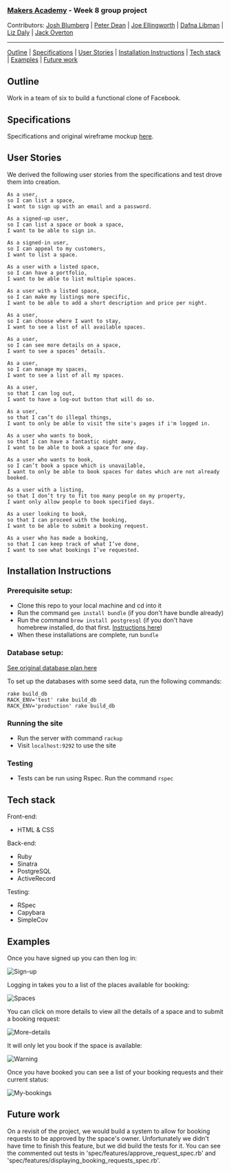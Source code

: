 ### [Makers Academy](http://www.makersacademy.com) - Week 8 group project

Contributors: [Josh Blumberg](https://github.com/jlblumberg) | [Peter Dean](https://github.com/Peter2-71828) | [Joe Ellingworth](https://github.com/blu3skies) | [Dafna Libman](https://github.com/Dlibmanw) | [Liz Daly](https://github.com/lookupdaily) | [Jack Overton](https://github.com/Ovy95)
__________________________________________________________________________________________________________________

[Outline](#Outline) | [Specifications](#Specifications) | [User Stories](#User_Stories) | [Installation Instructions](#Installation_Instructions) | [Tech stack](#Tech_stack) | [Examples](#Examples) | [Future work](#Future_work)

## <a name="Outline">Outline</a>

Work in a team of six to build a functional clone of Facebook.

## Specifications

Specifications and original wireframe mockup [here](https://github.com/makersacademy/course/blob/master/makersbnb/specification_and_mockups.md "Makersbnb specifications").

## User Stories

We derived the following user stories from the specifications and test drove them into creation.

```
As a user,
so I can list a space,
I want to sign up with an email and a password.

As a signed-up user,
so I can list a space or book a space,
I want to be able to sign in.

As a signed-in user,
so I can appeal to my customers,
I want to list a space.

As a user with a listed space,
so I can have a portfolio,
I want to be able to list multiple spaces.

As a user with a listed space,
so I can make my listings more specific,
I want to be able to add a short description and price per night.

As a user,
so I can choose where I want to stay,
I want to see a list of all available spaces.

As a user,
so I can see more details on a space,
I want to see a spaces’ details.

As a user,
so I can manage my spaces,
I want to see a list of all my spaces.

As a user,
so that I can log out,
I want to have a log-out button that will do so.

As a user,
so that I can’t do illegal things,
I want to only be able to visit the site's pages if i'm logged in.

As a user who wants to book,
so that I can have a fantastic night away,
I want to be able to book a space for one day.

As a user who wants to book,
so I can’t book a space which is unavailable,
I want to only be able to book spaces for dates which are not already booked.

As a user with a listing,
so that I don’t try to fit too many people on my property,
I want only allow people to book specified days.

As a user looking to book,
so that I can proceed with the booking,
I want to be able to submit a booking request.

As a user who has made a booking,
so that I can keep track of what I’ve done,
I want to see what bookings I’ve requested.

```

## <a name="Installation_Instructions">Installation Instructions</a>

### Prerequisite setup:
- Clone this repo to your local machine and cd into it
- Run the command `gem install bundle` (if you don't have bundle already)
- Run the command `brew install postgresql` (if you don't have homebrew installed, do that first. [Instructions here](https://github.com/Homebrew/install))
- When these installations are complete, run `bundle`

### Database setup:
[See original database plan here](https://user-images.githubusercontent.com/41115973/75557670-5a6d4380-5a38-11ea-920f-5700b61a3624.jpg)

To set up the databases with some seed data, run the following commands:

```
rake build_db
RACK_ENV='test' rake build_db
RACK_ENV='production' rake build_db
```

### Running the site
- Run the server with command `rackup`
- Visit `localhost:9292` to use the site

### Testing
- Tests can be run using Rspec. Run the command `rspec`

## <a name="Tech_stack">Tech stack</a>

Front-end:
- HTML & CSS

Back-end:
- Ruby
- Sinatra
- PostgreSQL
- ActiveRecord

Testing:
- RSpec
- Capybara
- SimpleCov

## <a name="Examples">Examples</a>

Once you have signed up you can then log in:

![Sign-up](https://i.imgur.com/iVKlJYH.png)

Logging in takes you to a list of the places available for booking:

![Spaces](https://i.imgur.com/zJayKPp.png)

You can click on more details to view all the details of a space and to submit a booking request:

![More-details](https://i.imgur.com/1j3vdbM.png)

It will only let you book if the space is available:

![Warning](https://i.imgur.com/J0Gw0WM.png)

Once you have booked you can see a list of your booking requests and their current status:

![My-bookings](https://i.imgur.com/sMepFzm.png)

## <a name="Future_work">Future work</a>

On a revisit of the project, we would build a system to allow for booking requests to be approved by the space's owner. Unfortunately we didn't have time to finish this feature, but we did build the tests for it. You can see the commented out tests in 'spec/features/approve_request_spec.rb' and 'spec/features/displaying_booking_requests_spec.rb'.
